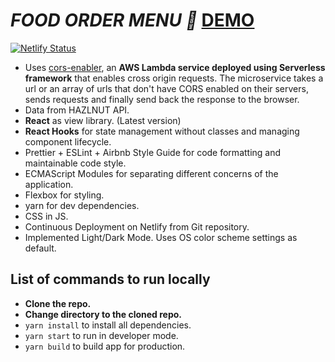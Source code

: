 # *FOOD ORDER MENU 🍜* [DEMO](https://order-menu.netlify.app/)
[![Netlify Status](https://api.netlify.com/api/v1/badges/3dcb0b8a-5f93-4814-884b-046081a138ad/deploy-status)](https://app.netlify.com/sites/stocktwitter/deploys)
- Uses [cors-enabler](https://github.com/bhuvanmalik007/cors-enabler), an **AWS Lambda service deployed using Serverless framework** that enables cross origin requests. The microservice takes a url or an array of urls that don't have CORS enabled on their servers, sends requests and finally send back the response to the browser. 
 - Data from HAZLNUT API.
 - **React** as view library. (Latest version)
 - **React Hooks** for state management without classes and managing component lifecycle.
 - Prettier + ESLint + Airbnb Style Guide for code formatting and maintainable code style.
 - ECMAScript Modules for separating different concerns of the application.
 - Flexbox for styling.
 - yarn for dev dependencies.
 - CSS in JS.
 - Continuous Deployment on Netlify from Git repository.
 - Implemented Light/Dark Mode. Uses OS color scheme settings as default.

## List of commands to run locally

 - **Clone the repo.**
 -  **Change directory to the cloned repo.**
 -  `yarn install` to install all dependencies.
 -  `yarn start` to run in developer mode.
 -  `yarn build` to build app for production.
